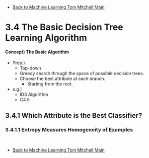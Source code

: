 * [Back to Machine Learning Tom Mitchell Main](../../main.md)

# 3.4 The Basic Decision Tree Learning Algorithm

#### Concept) The Basic Algorithm
* Prop.)
  * Top-down
  * Greedy search through the space of possible decision trees.
  * Choose the best attribute at each branch.
    * Starting from the root.
* e.g.)
  * ID3 Algorithm
  * C4.5


## 3.4.1 Which Attribute is the Best Classifier?
### 3.4.1.1 Entropy Measures Homogeneity of Examples















<br>

* [Back to Machine Learning Tom Mitchell Main](../../main.md)